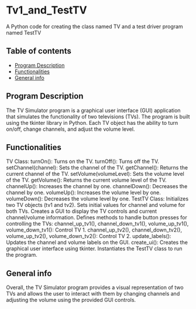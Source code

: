 # Tv1_and_TestTV
A Python code for creating the class named TV and a test driver program named TestTV

## Table of contents
* [Program Description](#program-description)
* [Functionalities](#functionalities)
* [General info](#general-info)

## Program Description
The TV Simulator program is a graphical user interface (GUI) application that simulates the functionality of two televisions (TVs). The program is built using the tkinter library in Python. Each TV object has the ability to turn on/off, change channels, and adjust the volume level.

## Functionalities
TV Class:
turnOn(): Turns on the TV.
turnOff(): Turns off the TV.
setChannel(channel): Sets the channel of the TV.
getChannel(): Returns the current channel of the TV.
setVolume(volumeLevel): Sets the volume level of the TV.
getVolume(): Returns the current volume level of the TV.
channelUp(): Increases the channel by one.
channelDown(): Decreases the channel by one.
volumeUp(): Increases the volume level by one.
volumeDown(): Decreases the volume level by one.
TestTV Class:
Initializes two TV objects (tv1 and tv2).
Sets initial values for channel and volume for both TVs.
Creates a GUI to display the TV controls and current channel/volume information.
Defines methods to handle button presses for controlling the TVs:
channel_up_tv1(), channel_down_tv1(), volume_up_tv1(), volume_down_tv1(): Control TV 1.
channel_up_tv2(), channel_down_tv2(), volume_up_tv2(), volume_down_tv2(): Control TV 2.
update_labels(): Updates the channel and volume labels on the GUI.
create_ui(): Creates the graphical user interface using tkinter.
Instantiates the TestTV class to run the program.

## General info
Overall, the TV Simulator program provides a visual representation of two TVs and allows the user to interact with them by changing channels and adjusting the volume using the provided GUI controls.
	